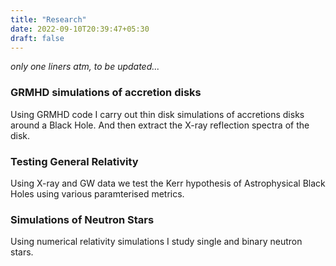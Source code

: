 ```yaml
---
title: "Research"
date: 2022-09-10T20:39:47+05:30
draft: false
---
```


_only one liners atm, to be updated..._

### GRMHD simulations of accretion disks

Using GRMHD code I carry out thin disk simulations of accretions disks around a
Black Hole. And then extract the X-ray reflection spectra of the disk.

### Testing General Relativity

Using X-ray and GW data we test the Kerr hypothesis of Astrophysical Black Holes
using various paramterised metrics.

### Simulations of Neutron Stars

Using numerical relativity simulations I study single and binary neutron stars.
